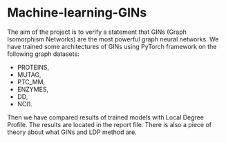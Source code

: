# Machine-learning-GINs

The aim of the project is to verify a statement that GINs (Graph Isomorphism Networks) are the most powerful graph neural networks. We have trained some architectures of GINs
using PyTorch framework on the following graph datasets:
* PROTEINS,
* MUTAG,
* PTC_MM,
* ENZYMES,
* DD,
* NCI1.

Then we have compared results of trained models with Local Degree Profile. The results are located in the report file. There is also a piece of theory about what GINs and
LDP method are.
